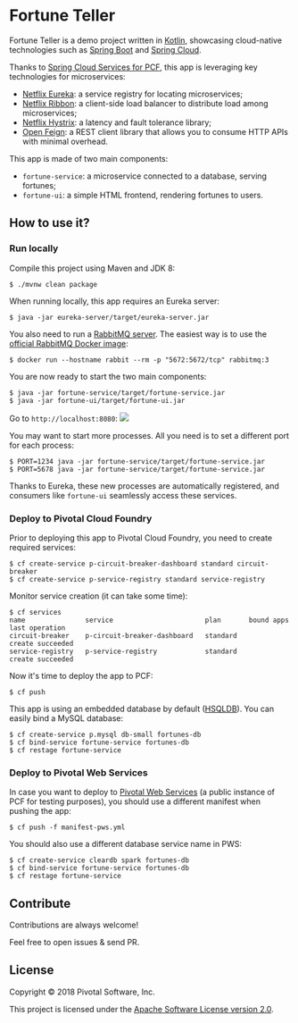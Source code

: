 # Fortune Teller

Fortune Teller is a demo project written in [Kotlin](https://kotlin-lang.org),
showcasing cloud-native technologies such as [Spring Boot](https://spring.io/projects/spring-boot)
and [Spring Cloud](https://cloud.spring.io).

Thanks to [Spring Cloud Services for PCF](https://docs.pivotal.io/spring-cloud-services),
this app is leveraging key technologies for microservices:
 - [Netflix Eureka](https://github.com/Netflix/eureka): a service registry for locating
  microservices;
 - [Netflix Ribbon](https://github.com/Netflix/ribbon): a client-side load balancer to
 distribute load among microservices;
 - [Netflix Hystrix](https://github.com/Netflix/Hystrix): a latency and fault tolerance
 library;
 - [Open Feign](https://github.com/OpenFeign/feign): a REST client library that allows
 you to consume HTTP APIs with minimal overhead.


This app is made of two main components:
 - `fortune-service`: a microservice connected to a database, serving fortunes;
 - `fortune-ui`: a simple HTML frontend, rendering fortunes to users.

## How to use it?

### Run locally

Compile this project using Maven and JDK 8:
```shell
$ ./mvnw clean package
```

When running locally, this app requires an Eureka server:
```shell
$ java -jar eureka-server/target/eureka-server.jar
```

You also need to run a [RabbitMQ server](https://www.rabbitmq.com).
The easiest way is to use the [official RabbitMQ Docker image](https://hub.docker.com/_/rabbitmq):
```shell
$ docker run --hostname rabbit --rm -p "5672:5672/tcp" rabbitmq:3
```

You are now ready to start the two main components:
```shell
$ java -jar fortune-service/target/fortune-service.jar
$ java -jar fortune-ui/target/fortune-ui.jar
```

Go to `http://localhost:8080`:
<img src="https://i.imgur.com/xZmsAic.png"/>

You may want to start more processes. All you need is to set a different port for each process:
```shell
$ PORT=1234 java -jar fortune-service/target/fortune-service.jar
$ PORT=5678 java -jar fortune-service/target/fortune-service.jar
```

Thanks to Eureka, these new processes are automatically registered, and consumers like
`fortune-ui` seamlessly access these services.

### Deploy to Pivotal Cloud Foundry

Prior to deploying this app to Pivotal Cloud Foundry, you need to create required services:
```shell
$ cf create-service p-circuit-breaker-dashboard standard circuit-breaker
$ cf create-service p-service-registry standard service-registry
```

Monitor service creation (it can take some time):
```shell
$ cf services
name               service                       plan       bound apps   last operation
circuit-breaker    p-circuit-breaker-dashboard   standard                create succeeded
service-registry   p-service-registry            standard                create succeeded
```

Now it's time to deploy the app to PCF:
```shell
$ cf push
```

This app is using an embedded database by default ([HSQLDB](http://hsqldb.org/)).
You can easily bind a MySQL database:
```shell
$ cf create-service p.mysql db-small fortunes-db
$ cf bind-service fortune-service fortunes-db
$ cf restage fortune-service
```

### Deploy to Pivotal Web Services

In case you want to deploy to [Pivotal Web Services](https://run.pivotal.io)
(a public instance of PCF for testing purposes), you should use a different manifest
when pushing the app:
```shell
$ cf push -f manifest-pws.yml
```

You should also use a different database service name in PWS:
```shell
$ cf create-service cleardb spark fortunes-db
$ cf bind-service fortune-service fortunes-db
$ cf restage fortune-service
```

## Contribute

Contributions are always welcome!

Feel free to open issues & send PR.

## License

Copyright &copy; 2018 Pivotal Software, Inc.

This project is licensed under the [Apache Software License version 2.0](https://www.apache.org/licenses/LICENSE-2.0).

